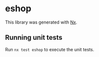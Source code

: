 # eshop

This library was generated with [Nx](https://nx.dev).

## Running unit tests

Run `nx test eshop` to execute the unit tests.
